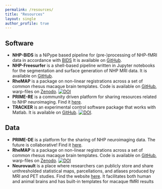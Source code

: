```yaml
---
permalink: /resources/
title: "Resources"
layout: single
author_profile: true
---
```


## Software
<ul>
  <li><b>NHP-BIDS</b> is a NiPype based pipeline for (pre-)processing of NHP-fMRI data in accordance with <a href="https://bids.neuroimaging.io/">BIDS</a> It is available on <a href="https://github.com/VisionandCognition/NHP-BIDS/tree/public">GitHub</a>.</li>
  <li><b>NHP-Freesurfer</b> is a shell-based pipeline written in Jupyter notebooks for the segmentation and surface generation of NHP MRI data. It is available on <a href="https://github.com/VisionandCognition/NHP-Freesurfer/tree/public">GitHub</a>.</li>
  <li><b>RheMAP</b> is a package on non-linear registrations across a set of common rhesus macaque brain templates. Code is available on <a href="https://github.com/PRIME-RE/RheMAP">GitHub</a>, warp-files on <a href="https://zenodo.org/record/3668510#.XlG2oJNKgnc">Zenodo</a>. <a href="https://doi.org/10.5281/zenodo.3668510"><img src="https://zenodo.org/badge/DOI/10.5281/zenodo.3668510.svg" alt="DOI"></a></li>
  <li><b>PRIME-RE</b> is a community driven platform for sharing resources related to NHP neuroimaging. Find it <a href="https://prime-re.github.io/">here</a>.</li>
  <li><b>TRACKER</b> is an experimental control software package that works with Matlab. It is available on <a href="https://github.com/VisionandCognition/Tracker">GitHub</a>. <a href="https://doi.org/10.5281/zenodo.6489013"><img src="https://zenodo.org/badge/DOI/10.5281/zenodo.6489014.svg" alt="DOI"></a>.</li>
</ul>

## Data
<ul>
  <li><b>PRIME-DE</b> is a platform for the sharing of NHP neuroimaging data. The future is collaborative! Find it <a href="http://fcon_1000.projects.nitrc.org/indi/indiPRIME.html">here</a>.</li>   
  <li><b>RheMAP</b> is a package on non-linear registrations across a set of common rhesus macaque brain templates. Code is available on <a href="https://github.com/PRIME-RE/RheMAP">GitHub</a>, warp-files on <a href="https://zenodo.org/record/3668510#.XlG2oJNKgnc">Zenodo</a>. <a href="https://doi.org/10.5281/zenodo.3668510"><img src="https://zenodo.org/badge/DOI/10.5281/zenodo.3668510.svg" alt="DOI"></a></li> 
  <li><b>Neurovault</b> is a place where researchers can publicly store and share unthresholded statistical maps, parcellations, and atlases produced by MRI and PET studies. Find the website <a href="https://neurovault.org/">here</a>. It facilitates both human and animal brains and has built-in templates for macaque fMRI results</li> 
</ul>
